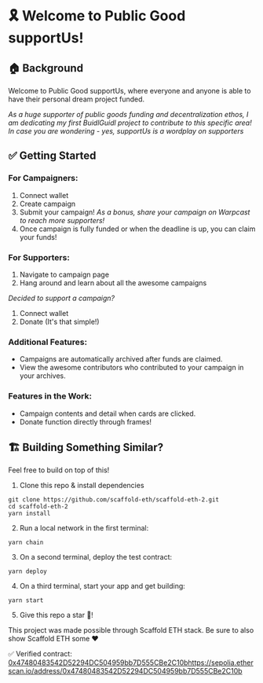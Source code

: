 # 🎗️ Welcome to Public Good supportUs!

## 🏠 Background
Welcome to Public Good supportUs, where everyone and anyone is able to have their personal dream project funded.

*As a huge supporter of public goods funding and decentralization ethos, I am dedicating my first BuidlGuidl project to contribute to this specific area! In case you are wondering - yes, supportUs is a wordplay on supporters* 


## ✅ Getting Started
### For Campaigners:
1. Connect wallet
2. Create campaign
3. Submit your campaign!
*As a bonus, share your campaign on Warpcast to reach more supporters!*
4. Once campaign is fully funded or when the deadline is up, you can claim your funds!

### For Supporters:
1. Navigate to campaign page
2. Hang around and learn about all the awesome campaigns

*Decided to support a campaign?*

 1. Connect wallet
 2. Donate (It's that simple!)

### Additional Features:

 - Campaigns are automatically archived after funds are claimed.
 - View the awesome contributors who contributed to your campaign in your archives.

### Features in the Work:
- Campaign contents and detail when cards are clicked.
- Donate function directly through frames!

## 🏗️ Building Something Similar?
Feel free to build on top of this!

1. Clone this repo & install dependencies

```
git clone https://github.com/scaffold-eth/scaffold-eth-2.git
cd scaffold-eth-2
yarn install
```

2. Run a local network in the first terminal:

```
yarn chain
```

3. On a second terminal, deploy the test contract:

```
yarn deploy
```

4. On a third terminal, start your app and get building:

```
yarn start
```

5. Give this repo a star 🌟!


This project was made possible through Scaffold ETH stack. Be sure to also show Scaffold ETH some ❤️


✅ Verified contract: [0x47480483542D52294DC504959bb7D555CBe2C10b](https://sepolia.etherscan.io/address/0x47480483542D52294DC504959bb7D555CBe2C10b)https://sepolia.etherscan.io/address/0x47480483542D52294DC504959bb7D555CBe2C10b
